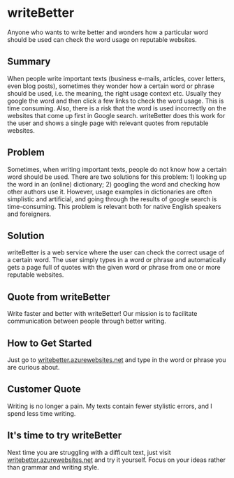# writeBetter #

<!-- 
> This material was originally posted [here](http://www.quora.com/What-is-Amazons-approach-to-product-development-and-product-management). It is reproduced here for posterities sake.

There is an approach called "working backwards" that is widely used at Amazon. They work backwards from the customer, rather than starting with an idea for a product and trying to bolt customers onto it. While working backwards can be applied to any specific product decision, using this approach is especially important when developing new products or features.

For new initiatives a product manager typically starts by writing an internal press release announcing the finished product. The target audience for the press release is the new/updated product's customers, which can be retail customers or internal users of a tool or technology. Internal press releases are centered around the customer problem, how current solutions (internal or external) fail, and how the new product will blow away existing solutions.

If the benefits listed don't sound very interesting or exciting to customers, then perhaps they're not (and shouldn't be built). Instead, the product manager should keep iterating on the press release until they've come up with benefits that actually sound like benefits. Iterating on a press release is a lot less expensive than iterating on the product itself (and quicker!).

If the press release is more than a page and a half, it is probably too long. Keep it simple. 3-4 sentences for most paragraphs. Cut out the fat. Don't make it into a spec. You can accompany the press release with a FAQ that answers all of the other business or execution questions so the press release can stay focused on what the customer gets. My rule of thumb is that if the press release is hard to write, then the product is probably going to suck. Keep working at it until the outline for each paragraph flows. 

Oh, and I also like to write press-releases in what I call "Oprah-speak" for mainstream consumer products. Imagine you're sitting on Oprah's couch and have just explained the product to her, and then you listen as she explains it to her audience. That's "Oprah-speak", not "Geek-speak".

Once the project moves into development, the press release can be used as a touchstone; a guiding light. The product team can ask themselves, "Are we building what is in the press release?" If they find they're spending time building things that aren't in the press release (overbuilding), they need to ask themselves why. This keeps product development focused on achieving the customer benefits and not building extraneous stuff that takes longer to build, takes resources to maintain, and doesn't provide real customer benefit (at least not enough to warrant inclusion in the press release).
 -->


Anyone who wants to write better and wonders how a particular word should be used can check the word usage on reputable websites.


## Summary ##
When people write important texts (business e-mails, articles, cover letters, even blog posts), sometimes they wonder how a certain word or phrase should be used, i.e. the meaning, the right usage context etc. Usually they google the word and then click a few links to check the word usage. This is time consuming. Also, there is a risk that the word is used incorrectly on the websites that come up first in Google search. writeBetter does this work for the user and shows a single page with relevant quotes from reputable websites.

## Problem ##
Sometimes, when writing important texts, people do not know how a certain word should be used. There are two solutions for this problem: 1) looking up the word in an (online) dictionary; 2) googling the word and checking how other authors use it. However, usage examples in dictionaries are often simplistic and artificial, and going through the results of google search is time-consuming. This problem is relevant both for native English speakers and foreigners.

## Solution ##
writeBetter is a web service where the user can check the correct usage of a certain word. The user simply types in a word or phrase and automatically gets a page full of quotes with the given word or phrase from one or more reputable websites.



## Quote from writeBetter ##
Write faster and better with writeBetter! Our mission is to facilitate communication between people through better writing.

## How to Get Started ##
Just go to [writebetter.azurewebsites.net](writebetter.azurewebsites.net) and type in the word or phrase you are curious about.

## Customer Quote ##
Writing is no longer a pain. My texts contain fewer stylistic errors, and I spend less time writing.

## It's time to try writeBetter ##
Next time you are struggling with a difficult text, just visit [writebetter.azurewebsites.net](writebetter.azurewebsites.net) and try it yourself. Focus on your ideas rather than grammar and writing style.
 
